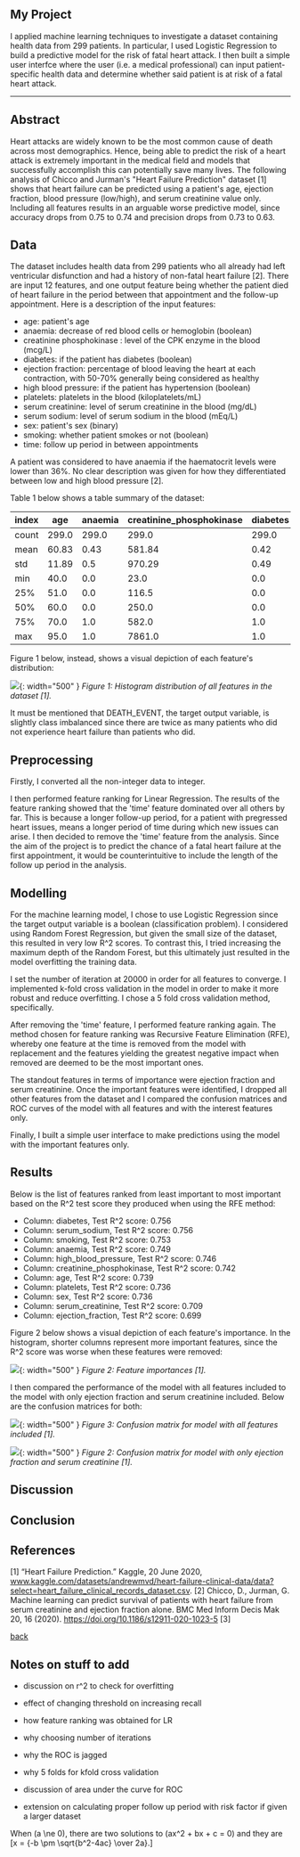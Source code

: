 <script id="MathJax-script" async src="https://cdn.jsdelivr.net/npm/mathjax@3/es5/tex-mml-chtml.js"></script>

## My Project

I applied machine learning techniques to investigate a dataset containing health data from 299 patients. In particular, I used Logistic Regression to build a predictive model for the risk of fatal heart attack. I then built a simple user interfce where the user (i.e. a medical professional) can input patient-specific health data and determine whether said patient is at risk of a fatal heart attack. 

***

## Abstract 

Heart attacks are widely known to be the most common cause of death across most demographics. Hence, being able to predict the risk of a heart attack is extremely important in the medical field and models that successfully accomplish this can potentially save many lives. The following analysis of Chicco and Jurman's "Heart Failure Prediction" dataset [1] shows that heart failure can be predicted using a patient's age, ejection fraction, blood pressure (low/high), and serum creatinine value only. Including all features results in an arguable worse predictive model, since accuracy drops from 0.75 to 0.74 and precision drops from 0.73 to 0.63.

## Data

The dataset includes health data from 299 patients who all already had left ventricular disfunction and had a history of non-fatal heart failure [2]. There are input 12 features, and one output feature being whether the patient died of heart failure in the period between that appointment and the follow-up appointment. Here is a description of the input features:
* age: patient's age
* anaemia: decrease of red blood cells or hemoglobin (boolean)
* creatinine phosphokinase : level of the CPK enzyme in the blood (mcg/L)
* diabetes: if the patient has diabetes (boolean)
* ejection fraction: percentage of blood leaving the heart at each contraction, with 50-70% generally being considered as healthy
* high blood pressure: if the patient has hypertension (boolean)
* platelets: platelets in the blood (kiloplatelets/mL)
* serum creatinine: level of serum creatinine in the blood (mg/dL)
* serum sodium: level of serum sodium in the blood (mEq/L)
* sex: patient's sex (binary)
* smoking: whether patient smokes or not (boolean)
* time: follow up period in between appointments

A patient was considered to have anaemia if the haematocrit levels were lower than 36%. No clear description was given for how they differentiated between low and high blood pressure [2].

Table 1 below shows a table summary of the dataset:

|index|age|anaemia|creatinine\_phosphokinase|diabetes|ejection\_fraction|high\_blood\_pressure|platelets|serum\_creatinine|serum\_sodium|sex|smoking|time|DEATH\_EVENT|
|---|---|---|---|---|---|---|---|---|---|---|---|---|---|
|count|299\.0|299\.0|299\.0|299\.0|299\.0|299\.0|299\.0|299\.0|299\.0|299\.0|299\.0|299\.0|299\.0|
|mean|60\.83|0\.43|581\.84|0\.42|38\.08|0\.35|263358\.03|1\.39|136\.63|0\.65|0\.32|130\.26|0\.32|
|std|11\.89|0\.5|970\.29|0\.49|11\.83|0\.48|97804\.24|1\.03|4\.41|0\.48|0\.47|77\.61|0\.47|
|min|40\.0|0\.0|23\.0|0\.0|14\.0|0\.0|25100\.0|0\.5|113\.0|0\.0|0\.0|4\.0|0\.0|
|25%|51\.0|0\.0|116\.5|0\.0|30\.0|0\.0|212500\.0|0\.9|134\.0|0\.0|0\.0|73\.0|0\.0|
|50%|60\.0|0\.0|250\.0|0\.0|38\.0|0\.0|262000\.0|1\.1|137\.0|1\.0|0\.0|115\.0|0\.0|
|75%|70\.0|1\.0|582\.0|1\.0|45\.0|1\.0|303500\.0|1\.4|140\.0|1\.0|1\.0|203\.0|1\.0|
|max|95\.0|1\.0|7861\.0|1\.0|80\.0|1\.0|850000\.0|9\.4|148\.0|1\.0|1\.0|285\.0|1\.0|

Figure 1 below, instead, shows a visual depiction of each feature's distribution:

![](assets/IMG/img1.png){: width="500" }
*Figure 1: Histogram distribution of all features in the dataset [1].*

It must be mentioned that DEATH_EVENT, the target output variable, is slightly class imbalanced since there are twice as many patients who did not experience heart failure than patients who did.

## Preprocessing

Firstly, I converted all the non-integer data to integer. 

I then performed feature ranking for Linear Regression. The results of the feature ranking showed that the 'time' feature dominated over all others by far. This is because a longer follow-up period, for a patient with pregressed heart issues, means a longer period of time during which new issues can arise. I then decided to remove the 'time' feature from the analysis. Since the aim of the project is to predict the chance of a fatal heart failure at the first appointment, it would be counterintuitive to include the length of the follow up period in the analysis.

## Modelling

For the machine learning model, I chose to use Logistic Regression since the target output variable is a boolean (classification problem). I considered using Random Forest Regression, but given the small size of the dataset, this resulted in very low R^2 scores. To contrast this, I tried increasing the maximum depth of the Random Forest, but this ultimately just resulted in the model overfitting the training data. 

I set the number of iteration at 20000 in order for all features to converge. I implemented k-fold cross validation in the model in order to make it more robust and reduce overfitting. I chose a 5 fold cross validation method, specifically. 

After removing the 'time' feature, I performed feature ranking again. The method chosen for feature ranking was Recursive Feature Elimination (RFE), whereby one feature at the time is removed from the model with replacement and the features yielding the greatest negative impact when removed are deemed to be the most important ones. 

The standout features in terms of importance were ejection fraction and serum creatinine. Once the important features were identified, I dropped all other features from the dataset and I compared the confusion matrices and ROC curves of the model with all features and with the interest features only.

Finally, I built a simple user interface to make predictions using the model with the important features only.

## Results

Below is the list of features ranked from least important to most important based on the R^2 test score they produced when using the RFE method:
* Column: diabetes, Test R^2 score: 0.756
* Column: serum_sodium, Test R^2 score: 0.756
* Column: smoking, Test R^2 score: 0.753
* Column: anaemia, Test R^2 score: 0.749
* Column: high_blood_pressure, Test R^2 score: 0.746
* Column: creatinine_phosphokinase, Test R^2 score: 0.742
* Column: age, Test R^2 score: 0.739
* Column: platelets, Test R^2 score: 0.736
* Column: sex, Test R^2 score: 0.736
* Column: serum_creatinine, Test R^2 score: 0.709
* Column: ejection_fraction, Test R^2 score: 0.699

Figure 2 below shows a visual depiction of each feature's importance. In the histogram, shorter columns represent more important features, since the R^2 score was worse when these features were removed:

![](assets/IMG/img10.png){: width="500" }
*Figure 2: Feature importances [1].*

I then compared the performance of the model with all features included to the model with only ejection fraction and serum creatinine included. Below are the confusion matrices for both:

![](assets/IMG/img10.png){: width="500" }
*Figure 3: Confusion matrix for model with all features included [1].*

![](assets/IMG/img10.png){: width="500" }
*Figure 2: Confusion matrix for model with only ejection fraction and serum creatinine [1].*

## Discussion


## Conclusion


## References
[1] “Heart Failure Prediction.” Kaggle, 20 June 2020, www.kaggle.com/datasets/andrewmvd/heart-failure-clinical-data/data?select=heart_failure_clinical_records_dataset.csv.
[2] Chicco, D., Jurman, G. Machine learning can predict survival of patients with heart failure from serum creatinine and ejection fraction alone. BMC Med Inform Decis Mak 20, 16 (2020). https://doi.org/10.1186/s12911-020-1023-5
[3]

[back](./)

## Notes on stuff to add
* discussion on r^2 to check for overfitting
* effect of changing threshold on increasing recall
* how feature ranking was obtained for LR
* why choosing number of iterations
* why the ROC is jagged
* why 5 folds for kfold cross validation
* discussion of area under the curve for ROC
* extension on calculating proper follow up period with risk factor if given a larger dataset

  <p>
When \(a \ne 0\), there are two solutions to \(ax^2 + bx + c = 0\) and they are
  \[x = {-b \pm \sqrt{b^2-4ac} \over 2a}.\]
</p>


```python

```

